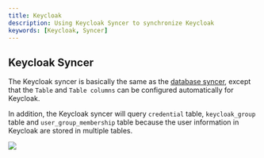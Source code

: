 ```yaml
---
title: Keycloak
description: Using Keycloak Syncer to synchronize Keycloak
keywords: [Keycloak, Syncer]
---
```


## Keycloak Syncer

The Keycloak syncer is basically the same as the [database syncer](#database-syncer), except that the `Table` and `Table columns` can be configured automatically for Keycloak. 

In addition, the Keycloak syncer will query `credential` table, `keycloak_group` table and `user_group_membership` table because the user information in Keycloak are stored in multiple tables. 

![](/img/syncer_keycloak_edit.png)